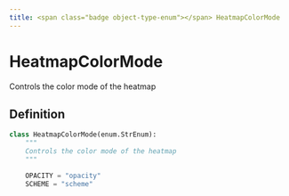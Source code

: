 ```yaml
---
title: <span class="badge object-type-enum"></span> HeatmapColorMode
---
```

# <span class="badge object-type-enum"></span> HeatmapColorMode

Controls the color mode of the heatmap

## Definition

```python
class HeatmapColorMode(enum.StrEnum):
    """
    Controls the color mode of the heatmap
    """

    OPACITY = "opacity"
    SCHEME = "scheme"
```
